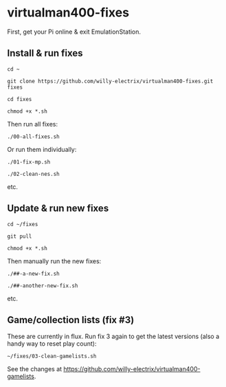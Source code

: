 # virtualman400-fixes

First, get your Pi online & exit EmulationStation.

## Install & run fixes

`cd ~`

`git clone https://github.com/willy-electrix/virtualman400-fixes.git fixes`

`cd fixes`

`chmod +x *.sh`

Then run all fixes:

`./00-all-fixes.sh`

Or run them individually:

`./01-fix-mp.sh`

`./02-clean-nes.sh`

etc.

## Update & run new fixes

`cd ~/fixes`

`git pull`

`chmod +x *.sh`

Then manually run the new fixes:

`./##-a-new-fix.sh`

`./##-another-new-fix.sh`

etc.

## Game/collection lists (fix #3)

These are currently in flux. Run fix 3 again to get the latest versions (also a handy way to reset play count):

`~/fixes/03-clean-gamelists.sh`

See the changes at https://github.com/willy-electrix/virtualman400-gamelists.
